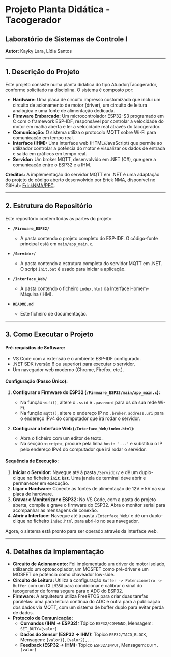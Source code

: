 # Projeto Planta Didática - Tacogerador
## Laboratório de Sistemas de Controle I

**Autor:** Kayky Lara, Lídia Santos

---

## 1. Descrição do Projeto

Este projeto consiste numa planta didática do tipo Atuador/Tacogerador, conforme solicitado na disciplina. O sistema é composto por:
* **Hardware:** Uma placa de circuito impresso customizada que inclui um circuito de acionamento de motor (driver), um circuito de leitura analógica e uma fonte de alimentação dedicada.
* **Firmware Embarcado:** Um microcontrolador ESP32-S3 programado em C com o framework ESP-IDF, responsável por controlar a velocidade do motor em malha aberta e ler a velocidade real através do tacogerador.
* **Comunicação:** O sistema utiliza o protocolo MQTT sobre Wi-Fi para comunicação em tempo real.
* **Interface (IHM):** Uma interface web (HTML/JavaScript) que permite ao utilizador controlar a potência do motor e visualizar os dados de entrada e saída em gráficos em tempo real.
* **Servidor:** Um broker MQTT, desenvolvido em .NET (C#), que gere a comunicação entre o ESP32 e a IHM.

**Créditos:** A implementação do servidor MQTT em .NET é uma adaptação do projeto de código aberto desenvolvido por Erick NMA, disponível no GitHub: [ErickNMA/PFC](https://github.com/ErickNMA/PFC.git).

---

## 2. Estrutura do Repositório

Este repositório contém todas as partes do projeto:

* **`/Firmware_ESP32/`**
    * A pasta contendo o projeto completo do ESP-IDF. O código-fonte principal está em `main/app_main.c`.

* **`/Servidor/`**
    * A pasta contendo a estrutura completa do servidor MQTT em .NET. O script `init.bat` é usado para iniciar a aplicação.

* **`/Interface_Web/`**
    * A pasta contendo o ficheiro `index.html` da Interface Homem-Máquina (IHM).

* **`README.md`**
    * Este ficheiro de documentação.

---

## 3. Como Executar o Projeto

#### **Pré-requisitos de Software:**
* VS Code com a extensão e o ambiente ESP-IDF configurado.
* .NET SDK (versão 6 ou superior) para executar o servidor.
* Um navegador web moderno (Chrome, Firefox, etc.).

#### **Configuração (Passo Único):**

1.  **Configurar o Firmware do ESP32 (`/Firmware_ESP32/main/app_main.c`):**
    * Na função `wifi()`, altere o `.ssid` e `.password` para os da sua rede Wi-Fi.
    * Na função `mqtt()`, altere o endereço IP no `.broker.address.uri` para o endereço IPv4 do computador que irá rodar o servidor.

2.  **Configurar a Interface Web (`/Interface_Web/index.html`):**
    * Abra o ficheiro com um editor de texto.
    * Na secção `<script>`, procure pela linha `host: '...'` e substitua o IP pelo endereço IPv4 do computador que irá rodar o servidor.

#### **Sequência de Execução:**

1.  **Iniciar o Servidor:** Navegue até à pasta `/Servidor/` e dê um duplo-clique no ficheiro **`init.bat`**. Uma janela de terminal deve abrir e permanecer em execução.
2.  **Ligar o Hardware:** Conecte as fontes de alimentação de 12V e 5V na sua placa de hardware.
3.  **Gravar e Monitorizar o ESP32:** No VS Code, com a pasta do projeto aberta, compile e grave o firmware do ESP32. Abra o monitor serial para acompanhar as mensagens de conexão.
4.  **Abrir a Interface:** Navegue até à pasta `/Interface_Web/` e dê um duplo-clique no ficheiro `index.html` para abri-lo no seu navegador.

Agora, o sistema está pronto para ser operado através da interface web.

---

## 4. Detalhes da Implementação

* **Circuito de Acionamento:** Foi implementado um driver de motor isolado, utilizando um optoacoplador, um MOSFET como pré-driver e um MOSFET de potência como chaveador low-side.
* **Circuito de Leitura:** Utiliza a configuração `Buffer -> Potenciómetro -> Buffer` com um CI `LM358` para condicionar e calibrar o sinal do tacogerador de forma segura para o ADC do ESP32.
* **Firmware:** A arquitetura utiliza FreeRTOS para criar duas tarefas paralelas: uma para leitura contínua do ADC e outra para a publicação dos dados via MQTT, com um sistema de buffer duplo para evitar perda de dados.
* **Protocolo de Comunicação:**
    * **Comandos (IHM → ESP32):** Tópico `ESP32/COMMAND`, Mensagem: `SET_DUTY=[valor]`
    * **Dados do Sensor (ESP32 → IHM):** Tópico `ESP32/TACO_BLOCK`, Mensagem: `[valor1],[valor2],...`
    * **Feedback (ESP32 → IHM):** Tópico `ESP32/INPUT`, Mensagem: `DUTY,[valor]`